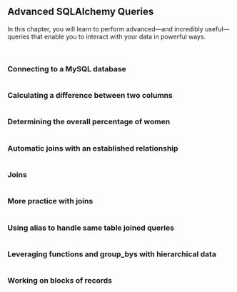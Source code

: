 ## Advanced SQLAlchemy Queries

In this chapter, you will learn to perform advanced—and incredibly useful—queries that enable you to interact with your data in powerful ways.

<br>

### Connecting to a MySQL database

```

```

### Calculating a difference between two columns

```

```

### Determining the overall percentage of women

```

```

### Automatic joins with an established relationship

```

```

### Joins

```

```

### More practice with joins

```

```

### Using alias to handle same table joined queries

```

```

### Leveraging functions and group_bys with hierarchical data

```

```

### Working on blocks of records

```

```